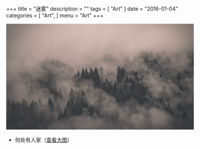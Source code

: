 +++
title = "迷雾"
description = ""
tags = [
    "Art"
]
date = "2016-01-04"
categories = [
    "Art",
]
menu = "Art"
+++

[![图片加载中...请使用支持Webp的浏览器加速查看](/images/post/20160104122100.webp)](/images/post/20160104122100.jpg "点击查看大图")
<!--more-->
* 何处有人家（[查看大图](/images/post/20160104122100.webp "webp格式图片")）
